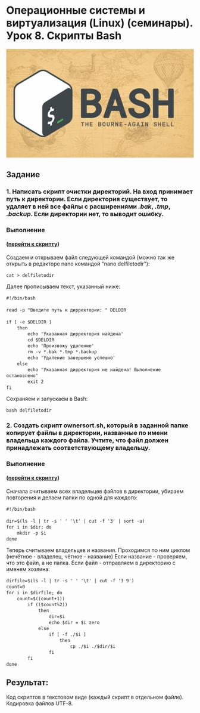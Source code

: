﻿# Операционные системы и виртуализация (Linux) (семинары). Урок 8. Скрипты Bash


![pictures bash for linux](https://raw.githubusercontent.com/Terekhov-A-S/Linux-Seminar8-Bash/main/bash.jpg)


## Задание

### 1. Написать скрипт **очистки директорий**. На вход принимает путь к директории. Если директория существует, то удаляет в ней все файлы с расширениями *.bak*, *.tmp*, *.backup*. Если директории нет, то **выводит ошибку**.

### Выполнение 
#### ([перейти к скрипту](https://github.com/ArturPletniuk/Bash/blob/main/delfiletodir.sh))
Создаем и открываем файл следующей командой (можно так же открыть в редакторе nano командой "nano delfiletodir"):
```
cat > delfiletodir
```
Далее прописываем текст, указанный ниже:

```
#!/bin/bash

read -p "Введите путь к дирректории: " DELDIR

if [ -e $DELDIR ]
    then
        echo 'Указанная дирректория найдена'
        cd $DELDIR
        echo 'Произвожу удаление'
        rm -v *.bak *.tmp *.backup
        echo 'Удаление завершено успешно'
    else
        echo 'Указанная дирректория не найдена! Выполнение остановлено'
        exit 2
fi
```
Сохраняем и запускаем в Bash:
```
bash delfiletodir
```

### 2. Создать скрипт **ownersort.sh**, который в заданной папке копирует файлы в директории, названные по имени владельца каждого файла. Учтите, что файл должен принадлежать соответствующему владельцу.

### Выполнение
#### ([перейти к скрипту](https://github.com/Terekhov-A-S/Linux-Seminar8-Bash/blob/main/ownersort.sh))

Сначала считываем всех владельцев файлов в директории, убираем повторения и делаем папки по одной для каждого:
```
#!/bin/bash

dir=$(ls -l | tr -s ' ' '\t' | cut -f '3' | sort -u)
for i in $dir; do
    mkdir -p $i
done
```
Теперь считываем владельцев и названия. Проходимся по ним циклом (нечётное - владелец, чётное - название)
Если название - проверяем, что это файл, а не папка. Если файл - отправляем в директорию с именем хозяина:
```
dirfile=$(ls -l | tr -s ' ' '\t' | cut -f '3 9')
count=0
for i in $dirfile; do
    count=$((count+1))
        if (($count%2))
            then
                dir=$i
                echo $dir = $i zero
            else
                if [ -f ./$i ]
                    then
                        cp ./$i ./$dir/$i
                fi
        fi
done
```

## Результат:
Код скриптов в текстовом виде (каждый скрипт в отдельном файле). Кодировка файлов UTF-8.
